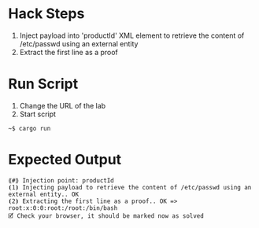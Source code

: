 # Hack Steps

1. Inject payload into 'productId' XML element to retrieve the content of /etc/passwd using an external entity
2. Extract the first line as a proof

# Run Script

1. Change the URL of the lab
2. Start script

```
~$ cargo run
```

# Expected Output

```
⟪#⟫ Injection point: productId
⦗1⦘ Injecting payload to retrieve the content of /etc/passwd using an external entity.. OK
⦗2⦘ Extracting the first line as a proof.. OK => root:x:0:0:root:/root:/bin/bash
🗹 Check your browser, it should be marked now as solved
```
